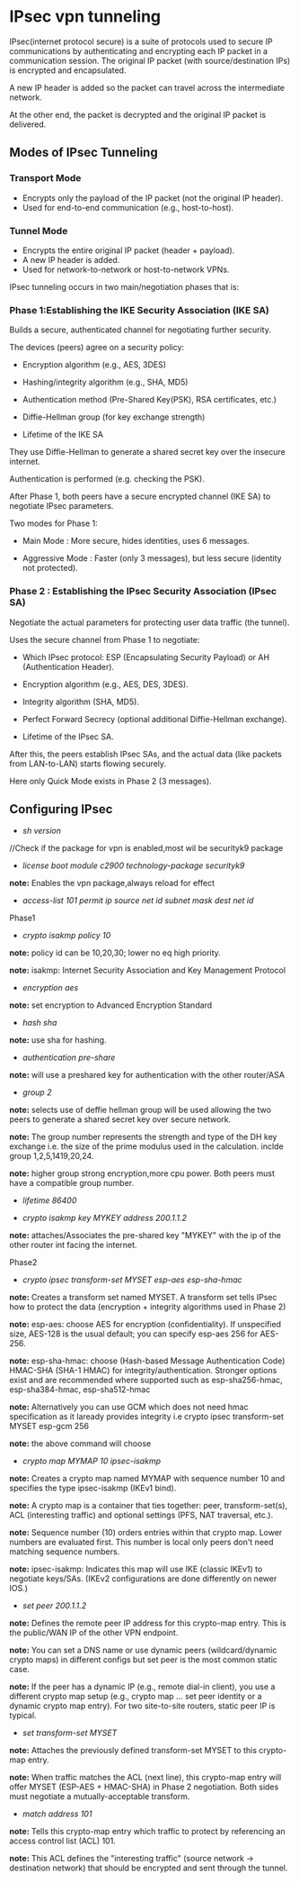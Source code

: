 # IPsec vpn tunneling
IPsec(internet protocol secure) is a suite of protocols used to secure IP communications by authenticating and encrypting each IP packet in a communication session.
The original IP packet (with source/destination IPs) is encrypted and encapsulated.

A new IP header is added so the packet can travel across the intermediate network.

At the other end, the packet is decrypted and the original IP packet is delivered.

## Modes of IPsec Tunneling
### Transport Mode
* Encrypts only the payload of the IP packet (not the original IP header).
* Used for end-to-end communication (e.g., host-to-host).

### Tunnel Mode
* Encrypts the entire original IP packet (header + payload).
* A new IP header is added.
* Used for network-to-network or host-to-network VPNs.

IPsec tunneling occurs in two main/negotiation phases that is:

### Phase 1:Establishing the IKE Security Association (IKE SA)

Builds a secure, authenticated channel for negotiating further security.

The devices (peers) agree on a security policy:

* Encryption algorithm (e.g., AES, 3DES)

* Hashing/integrity algorithm (e.g., SHA, MD5)

* Authentication method (Pre-Shared Key(PSK), RSA certificates, etc.)

* Diffie-Hellman group (for key exchange strength)

* Lifetime of the IKE SA

They use Diffie-Hellman to generate a shared secret key over the insecure internet.

Authentication is performed (e.g. checking the PSK).

After Phase 1, both peers have a secure encrypted channel (IKE SA) to negotiate IPsec parameters.

Two modes for Phase 1:

* Main Mode : More secure, hides identities, uses 6 messages.

* Aggressive Mode : Faster (only 3 messages), but less secure (identity not protected).

### Phase 2 : Establishing the IPsec Security Association (IPsec SA)

Negotiate the actual parameters for protecting user data traffic (the tunnel).

Uses the secure channel from Phase 1 to negotiate:

* Which IPsec protocol: ESP (Encapsulating Security Payload) or AH (Authentication Header).

* Encryption algorithm (e.g., AES, DES, 3DES).

* Integrity algorithm (SHA, MD5).

* Perfect Forward Secrecy (optional additional Diffie-Hellman exchange).

* Lifetime of the IPsec SA.

After this, the peers establish IPsec SAs, and the actual data (like packets from LAN-to-LAN) starts flowing securely.

Here only Quick Mode exists in Phase 2 (3 messages).

## Configuring IPsec
* _sh version_

//Check if the package for vpn is enabled,most wil be securityk9 package

* _license boot module c2900 technology-package securityk9_ 

 **note:** Enables the vpn package,always reload for effect
* _access-list 101 permit ip source net id subnet mask dest net id_

Phase1
* _crypto isakmp policy 10_

**note:** policy id can be 10,20,30; lower no eq high priority.

**note:** isakmp: Internet Security Association and Key Management Protocol

* _encryption aes_

**note:** set encryption to Advanced Encryption Standard

* _hash sha_

**note:** use sha for hashing.

* _authentication pre-share_

**note:** will use a preshared key for authentication with the other router/ASA

* _group 2_

**note:** selects use of deffie hellman group will be used allowing the two peers to generate a shared secret key over secure network.

**note:** The group number represents the strength and type of the DH key exchange i.e. the size of the prime modulus used in the calculation. inclde group 1,2,5,1419,20,24.

**note:** higher group strong encryption,more cpu power. Both peers must have a compatible group number.

* _lifetime 86400_

* _crypto isakmp key MYKEY address 200.1.1.2_

**note:** attaches/Associates the pre-shared key "MYKEY" with the ip of the other router int facing the internet.

Phase2
* _crypto ipsec transform-set MYSET esp-aes esp-sha-hmac_

**note:** Creates a transform set named MYSET. A transform set tells IPsec how to protect the data (encryption + integrity algorithms used in Phase 2)

**note:** esp-aes: choose AES for encryption (confidentiality). If unspecified size, AES-128 is the usual default; you can specify esp-aes 256 for AES-256.

**note:** esp-sha-hmac: choose (Hash-based Message Authentication Code) HMAC-SHA (SHA-1 HMAC) for integrity/authentication. Stronger options exist and are recommended where supported such as esp-sha256-hmac, esp-sha384-hmac, esp-sha512-hmac

**note:** Alternatively you can use GCM which does not need hmac specification as it laready provides integrity i.e crypto ipsec transform-set MYSET esp-gcm 256

**note:** the above command will choose 

* _crypto map MYMAP 10 ipsec-isakmp_

**note:** Creates a crypto map named MYMAP with sequence number 10 and specifies the type ipsec-isakmp (IKEv1 bind).

**note:** A crypto map is a container that ties together: peer, transform-set(s), ACL (interesting traffic) and optional settings (PFS, NAT traversal, etc.).

**note:** Sequence number (10) orders entries within that crypto map. Lower numbers are evaluated first. This number is local only peers don't need matching sequence numbers.

**note:** ipsec-isakmp: Indicates this map will use IKE (classic IKEv1) to negotiate keys/SAs. (IKEv2 configurations are done differently on newer IOS.)

* _set peer 200.1.1.2_

**note:** Defines the remote peer IP address for this crypto-map entry. This is the public/WAN IP of the other VPN endpoint.

**note:** You can set a DNS name or use dynamic peers (wildcard/dynamic crypto maps) in different configs but set peer <ip> is the most common static case.

**note:** If the peer has a dynamic IP (e.g., remote dial-in client), you use a different crypto map setup (e.g., crypto map ... set peer identity or a dynamic crypto map entry). For two site-to-site routers, static peer IP is typical.

* _set transform-set MYSET_

**note:** Attaches the previously defined transform-set MYSET to this crypto-map entry.

**note:** When traffic matches the ACL (next line), this crypto-map entry will offer MYSET (ESP-AES + HMAC-SHA) in Phase 2 negotiation. Both sides must negotiate a mutually-acceptable transform.

* _match address 101_

**note:** Tells this crypto-map entry which traffic to protect by referencing an access control list (ACL) 101.

**note:** This ACL defines the "interesting traffic" (source network -> destination network) that should be encrypted and sent through the tunnel.

